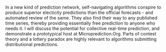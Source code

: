 In a new kind of prediction network, self-navigating algorithms conspire to produce superior electicity
predictions than the official forecasts - and automated review of the same. They also find their way to any
published time series, thereby providing essentially free prediction to anyone who needs it. I will discuss
the potential for collective real-time prediction, and demonstrate a prototypical host at Microprediction.Org. 
Parts of contest theory and a lottery paradox are highly relevant to algorithms submitting distributional predictions.
